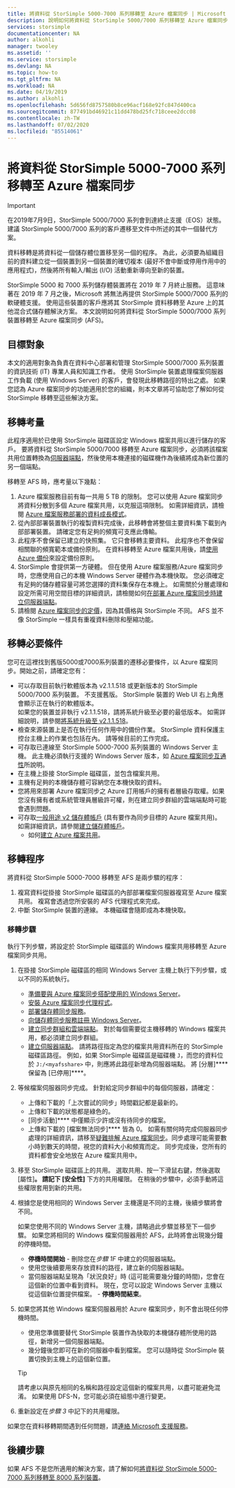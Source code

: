 ```yaml
---
title: 將資料從 StorSimple 5000-7000 系列移轉至 Azure 檔案同步 | Microsoft Docs
description: 說明如何將資料從 StorSimple 5000/7000 系列移轉至 Azure 檔案同步 (AFS)。
services: storsimple
documentationcenter: NA
author: alkohli
manager: twooley
ms.assetid: ''
ms.service: storsimple
ms.devlang: NA
ms.topic: how-to
ms.tgt_pltfrm: NA
ms.workload: NA
ms.date: 04/19/2019
ms.author: alkohli
ms.openlocfilehash: 5d656fd8757580b8ce96acf168e92fc847d400ca
ms.sourcegitcommit: 877491bd46921c11dd478bd25fc718ceee2dcc08
ms.contentlocale: zh-TW
ms.lasthandoff: 07/02/2020
ms.locfileid: "85514061"
---
```

# <a name="migrate-data-from-storsimple-5000-7000-series-to-azure-file-sync"></a>將資料從 StorSimple 5000-7000 系列移轉至 Azure 檔案同步

> [!IMPORTANT]
> 在2019年7月9日，StorSimple 5000/7000 系列會到達終止支援（EOS）狀態。 建議 StorSimple 5000/7000 系列的客戶遷移至文件中所述的其中一個替代方案。

資料移轉是將資料從一個儲存體位置移至另一個的程序。 為此，必須要為組織目前的資料建立從一個裝置到另一個裝置的確切複本 (最好不會中斷或停用作用中的應用程式)，然後將所有輸入/輸出 (I/O) 活動重新導向至新的裝置。 

StorSimple 5000 和 7000 系列儲存體裝置將在 2019 年 7 月終止服務。 這意味著在 2019 年 7 月之後，Microsoft 將無法再提供 StorSimple 5000/7000 系列的軟硬體支援。 使用這些裝置的客戶應將其 StorSimple 資料移轉至 Azure 上的其他混合式儲存體解決方案。 本文說明如何將資料從 StorSimple 5000/7000 系列裝置移轉至 Azure 檔案同步 (AFS)。

## <a name="intended-audience"></a>目標對象

本文的適用對象為負責在資料中心部署和管理 StorSimple 5000/7000 系列裝置的資訊技術 (IT) 專業人員和知識工作者。 使用 StorSimple 裝置處理檔案伺服器工作負載 (使用 Windows Server) 的客戶，會發現此移轉路徑的特出之處。 如果您認為 Azure 檔案同步的功能適用於您的組織，則本文章將可協助您了解如何從 StorSimple 移轉至這些解決方案。

## <a name="migration-considerations"></a>移轉考量

此程序適用於已使用 StorSimple 磁碟區設定 Windows 檔案共用以進行儲存的客戶。 要將資料從 StorSimple 5000/7000 移轉至 Azure 檔案同步，必須將該檔案共用位置轉換為[伺服器端點](https://docs.microsoft.com/azure/storage/files/storage-sync-files-planning)，然後使用本機連接的磁碟機作為後續將成為新位置的另一個端點。 

移轉至 AFS 時，應考量以下幾點：

1. Azure 檔案服務目前有每一共用 5 TB 的限制。 您可以使用 Azure 檔案同步將資料分散到多個 Azure 檔案共用，以克服這項限制。 如需詳細資訊，請檢閱 [Azure 檔案服務部署的資料成長模式](https://docs.microsoft.com/azure/storage/files/storage-files-planning)。
2. 從內部部署裝置執行的複製資料完成後，此移轉會將整個主要資料集下載到內部部署裝置。 請確定您有足夠的頻寬可支應此傳輸。
3. 此程序不會保留已建立的快照集。 它只會移轉主要資料。 此程序也不會保留相關聯的頻寬範本或備份原則。 在資料移轉至 Azure 檔案共用後，請[使用 Azure 備份](https://docs.microsoft.com/azure/backup/backup-azure-files)來設定備份原則。
4. StorSimple 會提供第一方硬體。 但在使用 Azure 檔案服務/Azure 檔案同步時，您應使用自己的本機 Windows Server 硬體作為本機快取。 您必須確定有足夠的儲存體容量可將您選擇的資料集保存在本機上。 如需關於分層處理和設定所需可用空間目標的詳細資訊，請檢閱如何[在部署 Azure 檔案同步時建立伺服器端點](https://docs.microsoft.com/azure/storage/files/storage-sync-files-deployment-guide?tabs=portal)。 
5. 請檢閱 [Azure 檔案同步的定價](https://azure.microsoft.com/pricing/details/storage/files/)，因為其價格與 StorSimple 不同。 AFS 並不像 StorSimple 一樣具有重複資料刪除和壓縮功能。

## <a name="migration-prerequisites"></a>移轉必要條件

您可在這裡找到舊版5000或7000系列裝置的遷移必要條件，以 Azure 檔案同步。開始之前，請確定您有：

- 可以存取目前執行軟體版本為 v2.1.1.518 或更新版本的 StorSimple 5000/7000 系列裝置。 不支援舊版。 StorSimple 裝置的 Web UI 右上角應會顯示正在執行的軟體版本。  
    如果您的裝置並非執行 v2.1.1.518，請將系統升級至必要的最低版本。 如需詳細說明，請參閱[將系統升級至 v2.1.1.518](http://onlinehelp.storsimple.com/111_Appliance/6_System_Upgrade_Guides/Current_(v2.1.1)/000_Software_Patch_Upgrade_Guide_v2.1.1.518)。
- 檢查來源裝置上是否在執行任何作用中的備份作業。 StorSimple 資料保護主控台主機上的作業也包括在內。 請等候目前的工作完成。 
- 可存取已連線至 StorSimple 5000-7000 系列裝置的 Windows Server 主機。 此主機必須執行支援的 Windows Server 版本，如 [Azure 檔案同步互通性](https://docs.microsoft.com/azure/storage/files/storage-sync-files-planning)所說明。
- 在主機上掛接 StorSimple 磁碟區，並包含檔案共用。
- 主機有足夠的本機儲存體可容納您在本機快取的資料。
- 您將用來部署 Azure 檔案同步之 Azure 訂用帳戶的擁有者層級存取權。如果您沒有擁有者或系統管理員層級許可權，則在建立同步群組的雲端端點時可能會遇到問題。
- 可存取[一般用途 v2 儲存體帳戶](https://docs.microsoft.com/azure/storage/common/storage-account-overview) (具有要作為同步目標的 Azure 檔案共用)。 如需詳細資訊，請參閱[建立儲存體帳戶](https://docs.microsoft.com/azure/storage/common/storage-quickstart-create-account)。
  - 如何[建立 Azure 檔案共用](https://docs.microsoft.com/azure/storage/files/storage-how-to-create-file-share)。

## <a name="migration-process"></a>移轉程序

將資料從 StorSimple 5000-7000 移轉至 AFS 是兩步驟的程序：
1.  複寫資料從掛接 StorSimple 磁碟區的內部部署檔案伺服器複寫至 Azure 檔案共用。  複寫會透過您所安裝的 AFS 代理程式來完成。
2.  中斷 StorSimple 裝置的連線。 本機磁碟會隨即成為本機快取。

### <a name="migration-steps"></a>移轉步驟

執行下列步驟，將設定於 StorSimple 磁碟區的 Windows 檔案共用移轉至 Azure 檔案同步共用。 
1.  在掛接 StorSimple 磁碟區的相同 Windows Server 主機上執行下列步驟，或以不同的系統執行。 
    - [準備要與 Azure 檔案同步搭配使用的 Windows Server](https://docs.microsoft.com/azure/storage/files/storage-sync-files-deployment-guide#prepare-windows-server-to-use-with-azure-file-sync)。
    - [安裝 Azure 檔案同步代理程式](https://docs.microsoft.com/azure/storage/files/storage-sync-files-deployment-guide#install-the-azure-file-sync-agent)。
    - [部署儲存體同步服務](https://docs.microsoft.com/azure/storage/files/storage-sync-files-deployment-guide#deploy-the-storage-sync-service)。 
    - [向儲存體同步服務註冊 Windows Server](https://docs.microsoft.com/azure/storage/files/storage-sync-files-deployment-guide#register-windows-server-with-storage-sync-service)。 
    - [建立同步群組和雲端端點](https://docs.microsoft.com/azure/storage/files/storage-sync-files-deployment-guide#create-a-sync-group-and-a-cloud-endpoint)。 對於每個需要從主機移轉的 Windows 檔案共用，都必須建立同步群組。
    - [建立伺服器端點](https://docs.microsoft.com/azure/storage/files/storage-sync-files-deployment-guide?tabs=portal#create-a-server-endpoint)。 請將路徑指定為您的檔案共用資料所在的 StorSimple 磁碟區路徑。 例如，如果 StorSimple 磁碟區是磁碟機 `J`，而您的資料位於 `J:/<myafsshare>` 中，則應將此路徑新增為伺服器端點。 將 [分層]**** 保留為 [已停用]****。
2.  等候檔案伺服器同步完成。 針對給定同步群組中的每個伺服器，請確定：
    - 上傳和下載的「上次嘗試的同步」時間戳記都是最新的。
    - 上傳和下載的狀態都是綠色的。
    - [同步活動]**** 中僅顯示少許或沒有待同步的檔案。
    - 上傳和下載的 [檔案無法同步]**** 皆為 0。
    如需有關何時完成伺服器同步處理的詳細資訊，請移至[疑難排解 Azure 檔案同步](https://docs.microsoft.com/azure/storage/files/storage-sync-files-troubleshoot?tabs=portal1%2Cportal#how-do-i-know-if-my-servers-are-in-sync-with-each-other)。同步處理可能需要數小時到數天的時間，視您的資料大小和頻寬而定。 同步完成後，您所有的資料都會安全地放在 Azure 檔案共用中。 
3.  移至 StorSimple 磁碟區上的共用。 選取共用、按一下滑鼠右鍵，然後選取 [屬性]****。 請記下 [安全性]**** 下方的共用權限。 在稍後的步驟中，必須手動將這些權限套用到新的共用。
4.  根據您是使用相同的 Windows Server 主機還是不同的主機，後續步驟將會不同。

    如果您使用不同的 Windows Server 主機，請略過此步驟並移至下一個步驟。 如果您將相同的 Windows 檔案伺服器用於 AFS，此時將會出現幾分鐘的停機時間。 
    - **停機時間開始** - 刪除您在*步驟 1F* 中建立的伺服器端點。 
    - 使用您後續要用來存放資料的路徑，建立新的伺服器端點。
    - 當伺服器端點呈現為「狀況良好」時 (這可能需要幾分鐘的時間)，您會在這個新的位置中看到資料。 現在，您可以設定 Windows Server 主機以從這個新位置提供檔案。 - **停機時間結束**。
5.  如果您將其他 Windows 檔案伺服器用於 Azure 檔案同步，則不會出現任何停機時間。 
    - 使用您準備要替代 StorSimple 裝置作為快取的本機儲存體所使用的路徑，新增另一個伺服器端點。 
    - 幾分鐘後您即可在新的伺服器中看到檔案。 您可以隨時從 StorSimple 裝置切換到主機上的這個新位置。

    > [!TIP] 
    > 請考慮以與原先相同的名稱和路徑設定這個新的檔案共用，以盡可能避免混淆。 如果使用 DFS-N，您可能必須在組態中進行變更。
6.  重新設定在*步驟 3* 中記下的共用權限。

如果您在資料移轉期間遇到任何問題，請[連絡 Microsoft 支援服務](storsimple-8000-contact-microsoft-support.md)。 



## <a name="next-steps"></a>後續步驟

如果 AFS 不是您所適用的解決方案，請了解如何[將資料從 StorSimple 5000-7000 系列移轉至 8000 系列裝置](storsimple-8000-migrate-from-5000-7000.md)。

